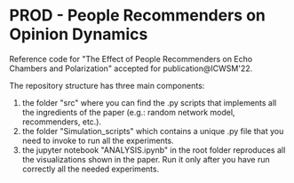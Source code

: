 # PROD - People Recommenders on Opinion Dynamics

Reference code for "The Effect of People Recommenders on Echo Chambers and Polarization" accepted for publication@ICWSM'22.

The repository structure has three main components:
1. the folder "src" where you can find the .py scripts that implements all the ingredients of the paper (e.g.: random network model, recommenders, etc.). 
2. the folder "Simulation_scripts" which contains a unique .py file that you need to invoke to run all the experiments.
3. the jupyter notebook "ANALYSIS.ipynb" in the root folder reproduces all the visualizations shown in the paper. Run it only after you have run correctly all the needed experiments.



